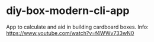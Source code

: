 # diy-box-modern-cli-app
App to calculate and aid in building cardboard boxes.
Info:
https://www.youtube.com/watch?v=f4WWv733wN0
